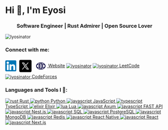 <h1>Hi 👋, I'm Eyosi</h1>
<h3 align="center">Software Engineer | Rust Admirer | Open Source Lover</h3>
<p align="left"> <img src="https://komarev.com/ghpvc/?username=Iyosinator&label=Profile%20views&color=0e75b6&style=flat" alt="Iyosinator" /> </p>

<h3 align="left">Connect with me:</h3>
<p align="left">
  <a href="https://www.linkedin.com/in/iyosinator/" target="blank"> <img align="center" src="assets/linkedin.svg" alt="iyosinator" height="35" width="35" /></a>
  <a href="https://x.com/Iyosinator" target="blank"> <img align="center" src="assets/x.svg" alt="iyosinator" height="50" width="50" /></a>
  <a href="" target="blank"> <img align="center" src="website.svg" alt="iyosinator" height="30" width="40" /> Website</a>
  <a href="mailto:iyosiasmulugeta@gmail.com" target="blank"> <img align="center" src="email.svg" alt="iyosinator" height="30" width="40" /></a>
  <a href="https://leetcode.com/u/MrBits/" target="blank"> <img align="center" src="leetcode.svg" alt="iyosinator" height="30" width="40" /> LeetCode </a>
  <a href="https://codeforces.com/profile/Mr.Bits" target="blank"> <img align="center" src="codeforces.svg" alt="iyosinator" height="30" width="40" /> CodeForces </a>

</p>

<h3 align="left">Languages and Tools I 💖:</h3>
<p align="left">
    <a href="hello.com"> <img src="" alt="rust" width="40" height="40"/> Rust </a>
    <a href="hello.com"> <img src="" alt="python" width="40" height="40"/> Python  </a>
    <a href="hello.com"> <img src="" alt="javascript" width="40" height="40"/> JavaScript </a>
    <a href="hello.com"> <img src="" alt="typescript" width="40" height="40"/> TypeScript </a>
    <a href="hello.com"> <img src="" alt="elixir" width="40" height="40"/> Elixir </a>
    <a href="hello.com"> <img src="" alt="lua" width="40" height="40"/> Lua  </a>
    <a href="hello.com"> <img src="" alt="javascript" width="40" height="40"/> Axum </a>
    <a href="hello.com"> <img src="" alt="javascript" width="40" height="40"/> FAST API </a>
    <a href="hello.com"> <img src="" alt="javascript" width="40" height="40"/> Nest.js </a>
    <a href="hello.com"> <img src="" alt="javascript" width="40" height="40"/> SQL </a>
    <a href="hello.com"> <img src="" alt="javascript" width="40" height="40"/> PostgreSQL </a>
    <a href="hello.com"> <img src="" alt="javascript" width="40" height="40"/> MongoDB </a>
    <a href="hello.com"> <img src="" alt="javascript" width="40" height="40"/> Redis </a>
    <a href="hello.com"> <img src="" alt="javascript" width="40" height="40"/> React Native </a>
    <a href="hello.com"> <img src="" alt="javascript" width="40" height="40"/> React </a>
    <a href="hello.com"> <img src="" alt="javascript" width="40" height="40"/> Next.js </a>
      
</p>

